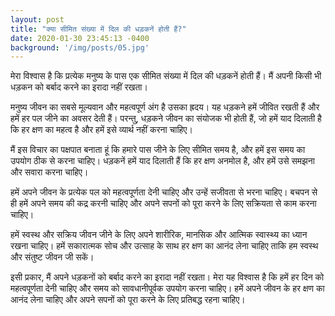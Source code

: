 ```yaml
---
layout: post
title: "क्या सीमित संख्या में दिल की धड़कनें होती हैं?"
date: 2020-01-30 23:45:13 -0400
background: '/img/posts/05.jpg'
---
```


मेरा विश्वास है कि प्रत्येक मनुष्य के पास एक सीमित संख्या में दिल की धड़कनें होती हैं। मैं अपनी किसी भी धड़कन को बर्बाद करने का इरादा नहीं रखता।

मनुष्य जीवन का सबसे मूल्यवान और महत्वपूर्ण अंग है उसका ह्रदय। यह धड़कने हमें जीवित रखती हैं और हमें हर पल जीने का अवसर देती हैं। परन्तु, धड़कने जीवन का संयोजक भी होती हैं, जो हमें याद दिलाती है कि हर क्षण का महत्व है और हमें इसे व्यार्थ नहीं करना चाहिए।

मैं इस विचार का पक्षपात बनाता हूं कि हमारे पास जीने के लिए सीमित समय है, और हमें इस समय का उपयोग ठीक से करना चाहिए। धड़कनें हमें याद दिलाती हैं कि हर क्षण अनमोल है, और हमें उसे समझना और सवारा करना चाहिए।

हमें अपने जीवन के प्रत्येक पल को महत्वपूर्णता देनी चाहिए और उन्हें सजीवता से भरना चाहिए। बचपन से ही हमें अपने समय की कद्र करनी चाहिए और अपने सपनों को पूरा करने के लिए सक्रियता से काम करना चाहिए।

हमें स्वस्थ और सक्रिय जीवन जीने के लिए अपने शारीरिक, मानसिक और आत्मिक स्वास्थ्य का ध्यान रखना चाहिए। हमें सकारात्मक सोच और उत्साह के साथ हर क्षण का आनंद लेना चाहिए ताकि हम स्वस्थ और संतुष्ट जीवन जी सकें।

इसी प्रकार, मैं अपने धड़कनों को बर्बाद करने का इरादा नहीं रखता। मेरा यह विश्वास है कि हमें हर दिन को महत्वपूर्णता देनी चाहिए और समय को सावधानीपूर्वक उपयोग करना चाहिए। हमें अपने जीवन के हर क्षण का आनंद लेना चाहिए और अपने सपनों को पूरा करने के लिए प्रतिबद्ध रहना चाहिए।
